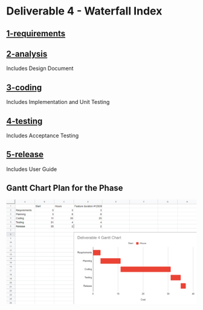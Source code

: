 # Deliverable 4 - Waterfall Index
## [1-requirements](https://github.com/CSCD01/team_20-project/tree/master/deliverables/4/1-requirements)
## [2-analysis](https://github.com/CSCD01/team_20-project/tree/master/deliverables/4/2-analysis)
Includes Design Document
## [3-coding](https://github.com/CSCD01/team_20-project/tree/master/deliverables/4/3-coding)
Includes Implementation and Unit Testing
## [4-testing](https://github.com/CSCD01/team_20-project/tree/master/deliverables/4/4-testing)
Includes Acceptance Testing
## [5-release](https://github.com/CSCD01/team_20-project/tree/master/deliverables/4/5-release)
Includes User Guide
## Gantt Chart Plan for the Phase
![](https://github.com/CSCD01/team_20-project/blob/master/deliverables/4/GanttChart.PNG)